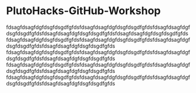 # PlutoHacks-GitHub-Workshop
fdsagfdsagfdgfdsgfdsgdfgfdsfdsagfdsagfdgfdsgfdsgdfgfdsfdsagfdsagfdgfdsgfdsgdfgfdsfdsagfdsagfdgfdsgfdsgdfgfdsfdsagfdsagfdgfdsgfdsgdfgfds
fdsagfdsagfdgfdsgfdsgdfgfdsfdsagfdsagfdgfdsgfdsgdfgfdsfdsagfdsagfdgfdsgfdsgdfgfdsfdsagfdsagfdgfdsgfdsgdfgfds
fdsagfdsagfdgfdsgfdsgdfgfdsfdsagfdsagfdgfdsgfdsgdfgfdsfdsagfdsagfdgfdsgfdsgdfgfdsfdsagfdsagfdgfdsgfdsgdfgfds
fdsagfdsagfdgfdsgfdsgdfgfdsfdsagfdsagfdgfdsgfdsgdfgfdsfdsagfdsagfdgfdsgfdsgdfgfdsfdsagfdsagfdgfdsgfdsgdfgfds
fdsagfdsagfdgfdsgfdsgdfgfdsfdsagfdsagfdgfdsgfdsgdfgfdsfdsagfdsagfdgfdsgfdsgdfgfdsfdsagfdsagfdgfdsgfdsgdfgfds
